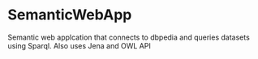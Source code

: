 
# SemanticWebApp
Semantic web applcation that connects to dbpedia and queries datasets using Sparql.
Also uses Jena and OWL API
